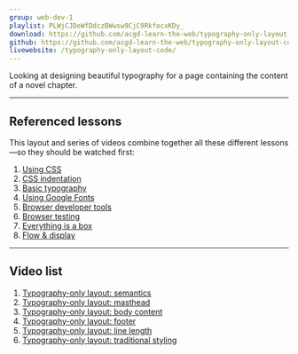 ```yaml
---
group: web-dev-1
playlist: PLWjCJDeWfDdczBWwsw9CjC9RkfocxKDy_
download: https://github.com/acgd-learn-the-web/typography-only-layout-code/archive/master.zip
github: https://github.com/acgd-learn-the-web/typography-only-layout-code
livewebsite: /typography-only-layout-code/
---
```


Looking at designing beautiful typography for a page containing the content of a novel chapter.

---

## Referenced lessons

This layout and series of videos combine together all these different lessons—so they should be watched first:

1. [Using CSS](/topics/using-css/)
2. [CSS indentation](http://learn-the-web.algonquindesign.ca/topics/css-indentation/)
3. [Basic typography](http://learn-the-web.algonquindesign.ca/topics/basic-typography/)
4. [Using Google Fonts](http://learn-the-web.algonquindesign.ca/topics/google-fonts/)
5. [Browser developer tools](http://learn-the-web.algonquindesign.ca/topics/browser-developer-tools/)
6. [Browser testing](http://learn-the-web.algonquindesign.ca/topics/browser-testing/)
7. [Everything is a box](http://learn-the-web.algonquindesign.ca/topics/box-model/)
8. [Flow & display](http://learn-the-web.algonquindesign.ca/topics/flow-display/)

---

## Video list

1. [Typography-only layout: semantics](https://www.youtube.com/watch?v=zsmQ5Kh-wO8&list=PLWjCJDeWfDdczBWwsw9CjC9RkfocxKDy_&index=1)
2. [Typography-only layout: masthead](https://www.youtube.com/watch?v=Q82zxQAja0k&index=2&list=PLWjCJDeWfDdczBWwsw9CjC9RkfocxKDy_)
3. [Typography-only layout: body content](https://www.youtube.com/watch?v=ZpjBxInONhg&index=3&list=PLWjCJDeWfDdczBWwsw9CjC9RkfocxKDy_)
4. [Typography-only layout: footer](https://www.youtube.com/watch?v=FmyZh0EwUQw&index=4&list=PLWjCJDeWfDdczBWwsw9CjC9RkfocxKDy_)
5. [Typography-only layout: line length](https://www.youtube.com/watch?v=Gh5i9J0G23Q&list=PLWjCJDeWfDdczBWwsw9CjC9RkfocxKDy_&index=5)
6. [Typography-only layout: traditional styling](https://www.youtube.com/watch?v=yOOxGjkpaGk&index=6&list=PLWjCJDeWfDdczBWwsw9CjC9RkfocxKDy_)
